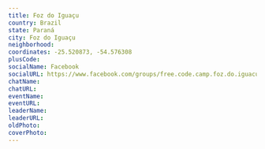 ```yaml
---
title: Foz do Iguaçu
country: Brazil
state: Paraná
city: Foz do Iguaçu
neighborhood: 
coordinates: -25.520873, -54.576308
plusCode:
socialName: Facebook
socialURL: https://www.facebook.com/groups/free.code.camp.foz.do.iguacu
chatName:
chatURL:
eventName:
eventURL:
leaderName:
leaderURL:
oldPhoto: 
coverPhoto:
---
```

